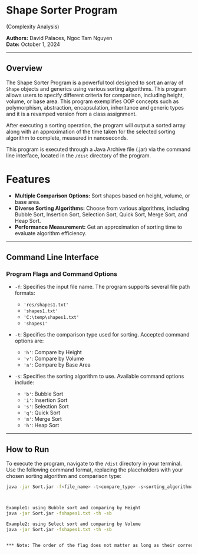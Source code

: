 


# Shape Sorter Program 
(Complexity Analysis)

**Authors:** David Palaces, Ngoc Tam Nguyen  
**Date:** October 1, 2024  

---

## Overview

The Shape Sorter Program is a powerful tool designed to sort an array of `Shape` objects and generics using various sorting algorithms. This program allows users to specify different criteria for comparison, including height, volume, or base area. This program exemplifies OOP concepts such as polymorphism, abstraction, encapsulation, inheritance and generic types and it is a revamped version from a class assignment. 

After executing a sorting operation, the program will output a sorted array along with an approximation of the time taken for the selected sorting algorithm to complete, measured in nanoseconds.

This program is executed through a Java Archive file (.jar) via the command line interface, located in the `/dist` directory of the program.


# Features

- **Multiple Comparison Options:** Sort shapes based on height, volume, or base area.
- **Diverse Sorting Algorithms:** Choose from various algorithms, including Bubble Sort, Insertion Sort, Selection Sort, Quick Sort, Merge Sort, and Heap Sort.
- **Performance Measurement:** Get an approximation of sorting time to evaluate algorithm efficiency.

---
## Command Line Interface

### Program Flags and Command Options

- `-f`: Specifies the input file name. The program supports several file path formats:
  - `'res/shapes1.txt'`
  - `'shapes1.txt'`
  - `'C:\temp\shapes1.txt'`
  - `'shapes1'`
  
- `-t`: Specifies the comparison type used for sorting. Accepted command options are:
  - `'h'`: Compare by Height
  - `'v'`: Compare by Volume
  - `'a'`: Compare by Base Area

- `-s`: Specifies the sorting algorithm to use. Available command options include:
  - `'b'`: Bubble Sort
  - `'i'`: Insertion Sort
  - `'s'`: Selection Sort
  - `'q'`: Quick Sort
  - `'m'`: Merge Sort
  - `'h'`: Heap Sort

---

## How to Run

To execute the program, navigate to the `/dist` directory in your terminal. Use the following command format, replacing the placeholders with your chosen sorting algorithm and comparison type:

```bash
java -jar Sort.jar -f<file_name> -t<compare_type> -s<sorting_algorithm>



Example1: using Bubble sort and comparing by Height 
java -jar Sort.jar -fshapes1.txt -th -sb

Example2: using Select sort and comparing by Volume
java -jar Sort.jar -fshapes1.txt -th -sb


*** Note: The order of the flag does not matter as long as their corresponding values are entered respectively. 	
